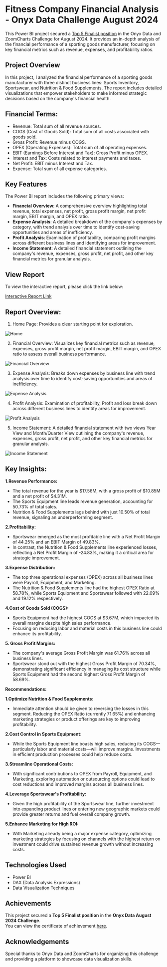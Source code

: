 # Fitness Company Financial Analysis - Onyx Data Challenge August 2024

This Power BI project secured a [Top 5 Finalist position](https://github.com/user-attachments/files/17114258/Top.5.Divya.Pardeshi.pdf) in the Onyx Data and ZoomCharts Challenge for August 2024. It provides an in-depth analysis of the financial performance of a sporting goods manufacturer, focusing on key financial metrics such as revenue, expenses, and profitability ratios.

## Project Overview

In this project, I analyzed the financial performance of a sporting goods manufacturer with three distinct business lines: Sports Inventory, Sportswear, and Nutrition & Food Supplements. The report includes detailed visualizations that empower stakeholders to make informed strategic decisions based on the company's financial health.

## Financial Terms:

- Revenue: Total sum of all revenue sources.
- COGS (Cost of Goods Sold): Total sum of all costs associated with goods sold.
- Gross Profit: Revenue minus COGS.
- OPEX (Operating Expenses): Total sum of all operating expenses.
- EBIT (Earnings Before Interest and Tax): Gross Profit minus OPEX.
- Interest and Tax: Costs related to interest payments and taxes.
- Net Profit: EBIT minus Interest and Tax.
- Expense: Total sum of all expense categories.
  
## Key Features

The Power BI report includes the following primary views:

- **Financial Overview**: A comprehensive overview highlighting total revenue, total expenses, net profit, gross profit margin, net profit margin, EBIT margin, and OPEX ratio.
- **Expense Analysis**: A detailed breakdown of the company's expenses by category, with trend analysis over time to identify cost-saving opportunities and areas of inefficiency.
- **Profit Analysis**: Examination of profitability, comparing profit margins across different business lines and identifying areas for improvement.
- **Income Statement**: A detailed financial statement outlining the company's revenue, expenses, gross profit, net profit, and other key financial metrics for granular analysis.

## View Report

To view the interactive report, please click the link below:

[Interactive Report Link](https://app.powerbi.com/view?r=eyJrIjoiNjEwMGUyMTctMWFkNi00NDE3LWExOGQtNjVjNzUxYmE1NGM0IiwidCI6IjQ2NTRiNmYxLTBlNDctNDU3OS1hOGExLTAyZmU5ZDk0M2M3YiIsImMiOjl9)

## Report Overview:

1. Home Page: Provides a clear starting point for exploration.



![Home](https://github.com/user-attachments/assets/01a3ccb4-2bae-477f-9bd2-89cb5470a19b)



2. Financial Overview: Visualizes key financial metrics such as revenue, expenses, gross profit margin, net profit margin, EBIT margin, and OPEX ratio to assess overall business performance.
   
![Financial Overview](https://github.com/user-attachments/assets/ab7c1c87-354f-4309-b41d-308f4afc90c8)



3. Expense Analysis: Breaks down expenses by business line with trend analysis over time to identify cost-saving opportunities and areas of inefficiency.
   
![Expense Analysis](https://github.com/user-attachments/assets/c33fa7ad-bf0b-46cf-bfae-e03ad3f40a76)



4. Profit Analysis: Examination of profitability, Profit and loss break down across different business lines to identify areas for improvement.
   
![Profit Analysis](https://github.com/user-attachments/assets/7c89ef02-b83e-407d-99a2-b92a003552ae)


5. Income Statement: A detailed financial statement with two views Year View and Month/Quarter View outlining the company's revenue, expenses, gross profit, net profit, and other key financial metrics for granular analysis.
   
![Income Statement](https://github.com/user-attachments/assets/82a67156-9787-4bf1-89d1-0e395d10f602)




## Key Insights:
**1.Revenue Performance:**
- The total revenue for the year is $17.56M, with a gross profit of $10.85M and a net profit of $4.31M.
- The Sports Equipment line leads revenue generation, accounting for 50.73% of total sales.
- Nutrition & Food Supplements lags behind with just 10.50% of total revenue, signaling an underperforming segment.

**2.Profitability:**
- Sportswear emerged as the most profitable line with a Net Profit Margin of 44.25% and an EBIT Margin of 49.83%.
- In contrast, the Nutrition & Food Supplements line experienced losses, reflecting a Net Profit Margin of -24.83%, making it a critical area for strategic improvement.

**3.Expense Distribution:**
- The top three operational expenses (OPEX) across all business lines were Payroll, Equipment, and Marketing.
- The Nutrition & Food Supplements line had the highest OPEX Ratio at 58.78%, while Sports Equipment and Sportswear followed with 22.09% and 19.12% respectively.

**4.Cost of Goods Sold (COGS):**
- Sports Equipment had the highest COGS at $3.67M, which impacted its overall margins despite high sales performance.
- Focusing on reducing labor and material costs in this business line could enhance its profitability.

**5. Gross Profit Margins:**
- The company's average Gross Profit Margin was 61.76% across all business lines.
- Sportswear stood out with the highest Gross Profit Margin of 70.34%, demonstrating significant efficiency in managing its cost structure while Sports Equipment had the second highest Gross Profit Margin of 58.69%.

**Recommendations:**

**1.Optimize Nutrition & Food Supplements:**
- Immediate attention should be given to reversing the losses in this segment. Reducing the OPEX Ratio (currently 71.65%) and enhancing marketing strategies or product offerings are key to improving profitability.

**2.Cost Control in Sports Equipment:**
- While the Sports Equipment line boasts high sales, reducing its COGS—particularly labor and material costs—will improve margins. Investments in efficient production processes could help reduce costs.

**3.Streamline Operational Costs:**
- With significant contributions to OPEX from Payroll, Equipment, and Marketing, exploring automation or outsourcing options could lead to cost reductions and improved margins across all business lines.

**4.Leverage Sportswear's Profitability:**
- Given the high profitability of the Sportswear line, further investment into expanding product lines or entering new geographic markets could provide greater returns and fuel overall company growth.

**5.Enhance Marketing for High ROI:**
- With Marketing already being a major expense category, optimizing marketing strategies by focusing on channels with the highest return on investment could drive sustained revenue growth without increasing costs.
   
## Technologies Used

- Power BI
- DAX (Data Analysis Expressions)
- Data Visualization Techniques

## Achievements
This project secured a **Top 5 Finalist position** in the **Onyx Data August 2024 Challenge**.  
You can view the certificate of achievement [here](https://github.com/Divya-Pardeshi/Fitness_Company_Financial_Analysis_Onyx_Data_Challenge_August_2024/blob/main/Images/Top%205%20Divya%20Pardeshi.pdf).

## Acknowledgements

Special thanks to Onyx Data and ZoomCharts for organizing this challenge and providing a platform to showcase data visualization skills.

